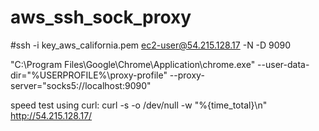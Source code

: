 # aws_ssh_sock_proxy              
#ssh -i key_aws_california.pem ec2-user@54.215.128.17 -N -D 9090

"C:\Program Files\Google\Chrome\Application\chrome.exe" --user-data-dir="%USERPROFILE%\proxy-profile" --proxy-server="socks5://localhost:9090"

speed test using curl: curl -s -o /dev/null -w "%{time_total}\n" http://54.215.128.17/
